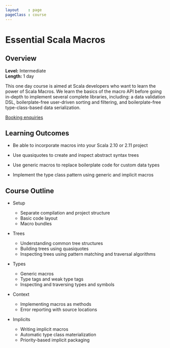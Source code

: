 ```yaml
---
layout    : page
pageClass : course
---
```


# Essential Scala Macros

## Overview

**Level:** Intermediate<br>
**Length:** 1 day

This one day course is aimed at Scala developers who want to learn the power of Scala Macros. We learn the basics of the macro API before going in-depth to implement several complete libraries, including: a data validation DSL, boilerplate-free user-driven sorting and filtering, and boilerplate-free type-class-based data serialization.

<a class="btn btn-primary" href="/enquiries.html?course=essential-macros">Booking enquiries</a>

## Learning Outcomes

 - Be able to incorporate macros into your Scala 2.10 or 2.11 project

 - Use quasiquotes to create and inspect abstract syntax trees

 - Use generic macros to replace boilerplate code for custom data types

 - Implement the type class pattern using generic and implicit macros

## Course Outline

 - Setup
    - Separate compilation and project structure
    - Basic code layout
    - Macro bundles

 - Trees
    - Understanding common tree structures
    - Building trees using quasiquotes
    - Inspecting trees using pattern matching and traversal algorithms

 - Types
    - Generic macros
    - Type tags and weak type tags
    - Inspecting and traversing types and symbols

 - Context
    - Implementing macros as methods
    - Error reporting with source locations

 - Implicits
    - Writing implicit macros
    - Automatic type class materialization
    - Priority-based implicit packaging
